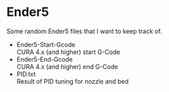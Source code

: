 # Ender5
Some random Ender5 files that I want to keep track of.
* Ender5-Start-Gcode <br>
CURA 4.x (and higher) start G-Code
* Ender5-End-Gcode<br>
CURA 4.x (and higher) end G-Code
* PID.txt <br> Result of PID tuning for nozzle and bed